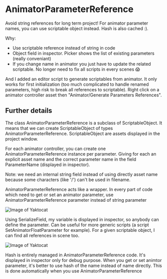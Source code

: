 # AnimatorParameterReference

Avoid string references for long term project! For animator parameter names, you can use scriptable object instead. Hash is also cached :). 

Why:
- Use scriptable reference instead of string in code
- Object field in inspector. Picker shows the list of existing parameters (really conveniant)
- If you change name in animator you just have to update the related scriptable. No longer need to fix all scripts in every scenes 😱


And I added an editor script to generate scriptables from animator. It only works for first initialization (too much complicated to handle renamed parameters, high risk to break all references to scriptable). Right click on a animator controller asset then "Animator/Generate Parameters References".




## Further details

The class AnimatorParameterReference is a subclass of ScriptableObject. It means that we can create ScriptableObject of types AnimatorParameterReference. ScriptableObject are assets displayed in the project window.

For each animator controller, you can create one AnimatorParameterReference instance per parameter. Giving for each an explicit asset name and the correct parameter name in the field ParameterName (displayed in inspector). 

Note: we need an internal string field instead of using directly asset name because some characters (like '/') can't be used in filename.

AnimatorParameterReference acts like a wrapper. In every part of code which need to get or set an animator parameter, use AnimatorParameterReference parameter instead of string parameter

![Image of Yaktocat](https://pbs.twimg.com/media/DnsrlqNXgAAWMdT.jpg)

Using SerializeField, my variable is displayed in inspector, so anybody can define the parameter. Can be useful for more generic scripts (a script SetAnimatorFloatParameter for example). For a given scriptable object, I can find all references in scene too.

![Image of Yaktocat](https://pbs.twimg.com/media/DnsrrYMXgAA5aOc.jpg)

Hash is entirely managed in AnimatorParameterReference code. It's displayed in inspector only for debug purpose. When you get or set animtor parameter, it's better to use hash of the name instead of name directly. This is done automatically when you use AnimatorParameterReference




